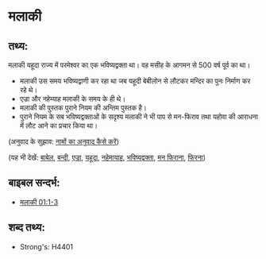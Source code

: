 # मलाकी #

## तथ्य: ##

मलाकी यहूदा राज्य में परमेश्वर का एक भविष्यद्वक्ता था। वह मसीह के आगमन से 500 वर्ष पूर्व का था।

* मलाकी उस समय भविष्यद्वाणी कर रहा था जब यहूदी बेबीलोन से लौटकर मन्दिर का पुनः निर्माण कर रहे थे।
* एज्रा और नहेम्याह मलाकी के समय के ही थे।
* मलाकी की पुस्तक पुराने नियम की अन्तिम पुस्तक है।
* पुराने नियम के सब भविष्यद्वक्ताओं के सदृश्य मलाकी ने भी पाप से  मन-फिराव तथा यहोवा की आराधना में लौट आने का प्रचार किया था।

(अनुवाद के सुझाव: [नामों का अनुवाद कैसे करें](rc://en/ta/man/translate/translate-names))

(यह भी देखें: [बाबेल](../names/babylon.md), [बन्दी](../other/captive.md), [एज्रा](../names/ezra.md), [यहूदा](../names/kingdomofjudah.md), [नहेमायाह](../names/nehemiah.md), [भविष्यद्वक्ता](../kt/prophet.md), [मन फिराना](../kt/repent.md), [फिरना](../other/turn.md))

## बाइबल सन्दर्भ: ##

* [मलाकी 01:1-3](rc://en/tn/help/mal/01/01)

## शब्द तथ्य: ##

* Strong's: H4401
